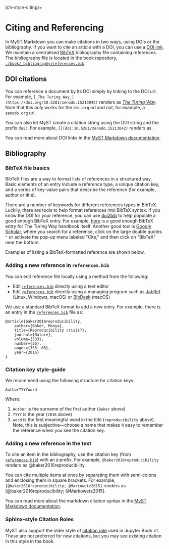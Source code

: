 (ch-style-citing)=
# Citing and Referencing

In MyST Markdown you can make citations in two ways, using DOIs or the bibliography.
If you want to cite an article with a DOI, you can use a [DOI link](https://mystmd.org/guide/citations#doi-links).
We maintain a centralised [BibTeX](http://www.bibtex.org/) bibliography file containing references.
The bibliography file is located in the book repository, [`./book/_bibliography/references.bib`][turingbib].

## DOI citations

You can reference a document by its DOI simply by linking to the DOI url.
For example, `[_The Turing Way_](https://doi.org/10.5281/zenodo.15213042)` renders as [_The Turing Way_](https://doi.org/10.5281/zenodo.15213042).
Note that this _only_ works for the `doi.org` url and not, for example, a `zenodo.org` url.

You can also let MyST create a citation string using the DOI string and the prefix `doi:`.
For example, `[](doi:10.5281/zenodo.15213042)` renders as [](doi:10.5281/zenodo.15213042).

You can read more about DOI links in the [MyST Markdown documentation](https://mystmd.org/guide/citations#doi-links).

## Bibliography

### BibTeX file basics

BibTeX files are a way to format lists of references in a structured way.
Basic elements of an entry include a reference type, a unique citation key, and a series of key-value pairs that describe the reference (for example, author or title).

There are a number of keywords for different references types in BibTeX.
Luckily, there are tools to help format references into BibTeX syntax.
If you know the DOI for your reference, you can use [doi2bib](https://doi2bib.org/) to help populate a good enough BibTeX entry.
For example, [here](https://doi2bib.org/bib/https://doi.org/10.5281/zenodo.3233853) is a good enough BibTeX entry for The Turing Way handbook itself.
Another good tool is [Google Scholar](https://scholar.google.com/), where you search for a reference, click on the large double quotes `"` or activate the pop-up menu labeled "Cite," and then click on "BibTeX" near the bottom.

Examples of listing a BibTeX-formatted reference are shown below.

### Adding a new reference in `references.bib`

You can edit reference file locally using a method from the following:

- Edit [`references.bib`][turingbib] directly using a text editor
- Edit [`references.bib`][turingbib] directly using a managing program such as [JabRef](http://www.jabref.org/) (Linux, Windows, macOS) or [BibDesk](https://bibdesk.sourceforge.io/) (macOS)

We use a standard BibTeX format to add a new entry.
For example, there is an entry in the [`references.bib`][turingbib] file as:

```
@article{baker2016reproducibility,
    author={Baker, Monya},
  	title={Reproducibility crisis?},
  	journal={Nature},
  	volume={533},
  	number={26},
  	pages={353--66},
  	year={2016}
}
```

### Citation key style-guide

We recommend using the following structure for citation keys:

```
AuthorYYYYword
```

Where:

1. `Author` is the surname of the first author (`Baker` above)
2. `YYYY` is the year (`2016` above)
3. `word` is the first meaningful word in the title (`reproducibility` above). Note, this is subjective―choose a name that makes it easy to remember the reference when you see the citation key.

### Adding a new reference in the text

To cite an item in the bibliography, use the citation key (from [`references.bib`][turingbib]) with an `@` prefix.
For example, `@baker2016reproducibility` renders as @baker2016reproducibility.

You can cite multiple items at once by separating them with semi-colons and enclosing them in square brackets.
For example, `[@baker2016reproducibility; @Markowetz2015]` renders as [@baker2016reproducibility; @Markowetz2015].

You can read more about the markdown citation syntax in the [MyST Markdown documentation](https://mystmd.org/guide/citations#markdown-citations).

### Sphinx-style Citation Roles

MyST also support the older style of [citation role](https://mystmd.org/guide/citations#citation-roles) used in Jupyter Book v1.
These are not preferred for new citations, but you may see existing citation in this style in the book.

[turingbib]: https://github.com/the-turing-way/the-turing-way/blob/main/book/_bibliography/references.bib
